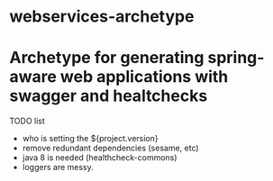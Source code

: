 webservices-archetype
======

Archetype for generating spring-aware web applications with swagger and healtchecks
======

TODO list
* who is setting the ${project.version}
* remove redundant dependencies (sesame, etc)
* java 8 is needed (healthcheck-commons)
* loggers are messy.

